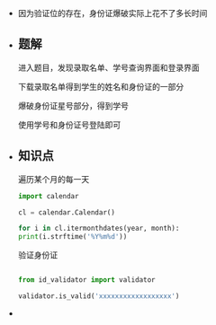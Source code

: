 - 因为验证位的存在，身份证爆破实际上花不了多长时间
- ## 题解
  
  进入题目，发现录取名单、学号查询界面和登录界面
  
  下载录取名单得到学生的姓名和身份证的一部分
  
  爆破身份证星号部分，得到学号
  
  使用学号和身份证号登陆即可
- ## 知识点
  
  遍历某个月的每一天
  
  ```python
  import calendar
  
  cl = calendar.Calendar()
  
  for i in cl.itermonthdates(year, month):
  print(i.strftime('%Y%m%d'))
  
  ```
  
  验证身份证
  
  ```python
  
  from id_validator import validator
  
  validator.is_valid('xxxxxxxxxxxxxxxxxx')
  ```
-